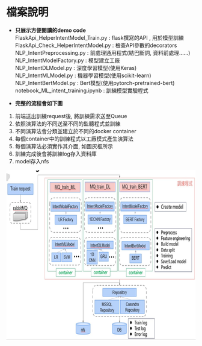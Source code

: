  
# 檔案說明  
* **只展示方便閱讀的demo code**   
FlaskApi_HelperIntentModel_Train.py : flask撰寫的API , 用於模型訓練   
FlaskApi_Check_HelperIntentModel.py : 檢查API參數的decorators  
NLP_IntentPreprocessing.py : 前處理通用程式(結巴斷詞, 資料前處理......)  
NLP_IntentModelFactory.py : 模型建立工廠  
NLP_IntentDLModel.py : 深度學習模型(使用Keras)  
NLP_IntentMLModel.py : 機器學習模型(使用scikit-learn)  
NLP_IntentBertModel.py : Bert模型(使用pytorch-pretrained-bert)  
notebook_ML_intent_training.ipynb : 訓練模型實驗程式    

* **完整的流程會如下圖**  
1. 前端送出訓練request後, 將訓練需求送至Queue  
2. 依照演算法的不同送至不同的監聽程式並訓練   
3. 不同演算法會分類並建立於不同的docker container  
4. 每個container中的訓練程式以工廠模式產生演算法  
5. 每個演算法必須實作其介面, 如圖灰框所示
6. 訓練完成後會將訓練log存入資料庫
7. model存入nfs
<img src="github_demo_flow4.jpg" height="450" width="800">
